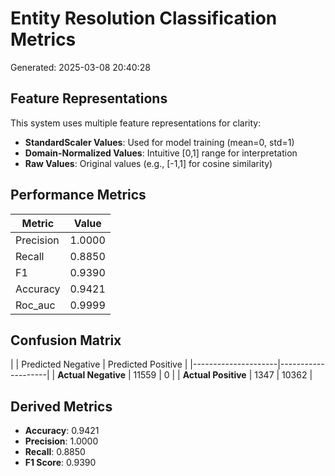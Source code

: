 # Entity Resolution Classification Metrics

Generated: 2025-03-08 20:40:28

## Feature Representations

This system uses multiple feature representations for clarity:

- **StandardScaler Values**: Used for model training (mean=0, std=1)
- **Domain-Normalized Values**: Intuitive [0,1] range for interpretation
- **Raw Values**: Original values (e.g., [-1,1] for cosine similarity)

## Performance Metrics

| Metric | Value |
|--------|-------|
| Precision | 1.0000 |
| Recall | 0.8850 |
| F1 | 0.9390 |
| Accuracy | 0.9421 |
| Roc_auc | 0.9999 |

## Confusion Matrix

| | Predicted Negative | Predicted Positive |
|---------------------|--------------------|
| **Actual Negative** | 11559 | 0 |
| **Actual Positive** | 1347 | 10362 |

## Derived Metrics

- **Accuracy**: 0.9421
- **Precision**: 1.0000
- **Recall**: 0.8850
- **F1 Score**: 0.9390
